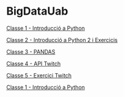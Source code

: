 # BigDataUab

[Classe 1 - Introducció a Python
](https://github.com/CarlosVillan/BigDataUab/blob/main/Apunts/Classe1.md)

[Classe 2 - Introducció a Python 2 i Exercicis
](https://github.com/CarlosVillan/BigDataUab/blob/main/Apunts/Classe2.md)

[Classe 3 - PANDAS
](https://github.com/CarlosVillan/BigDataUab/blob/main/Apunts/Classe3.md)

[Classe 4 - API Twitch
](https://github.com/CarlosVillan/BigDataUab/blob/main/Apunts/Classe4.md)

[Classe 5 - Exercici Twitch
](https://github.com/CarlosVillan/BigDataUab/blob/main/Apunts/Classe5.md)

[Classe 1 - Introducció a Python
](https://github.com/CarlosVillan/BigDataUab/blob/main/Apunts/Classe1.md)

